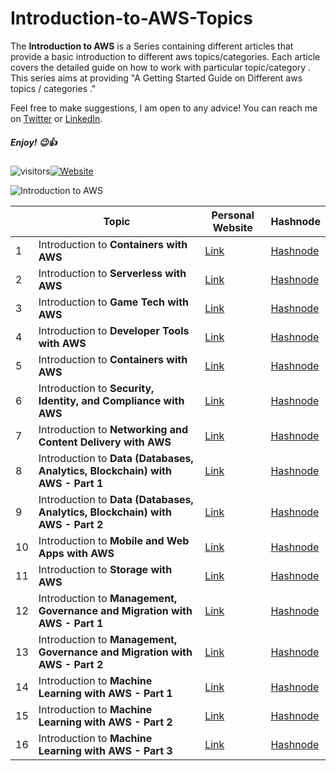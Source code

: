 # Introduction-to-AWS-Topics

The **Introduction to AWS** is a Series containing different articles that provide a basic introduction to different aws topics/categories. Each article covers the detailed guide on how to work with particular topic/category . This series aims at providing "A Getting Started Guide on Different aws topics / categories ."

Feel free to make suggestions, I am open to any advice! You can reach me on [Twitter](https://twitter.com/adi_12_modi) or [LinkedIn](https://www.linkedin.com/in/adit-modi-2a4362191/).

##### Enjoy! 😉👍

![visitors](https://visitor-badge.glitch.me/badge?page_id=/AditModi/Introduction-to-AWS-Topics)[![Website](https://img.shields.io/website?label=Dev.to&up_message=@aditmodi&url=https%3A%2F%2Fdev.to/aditmodi)](https://dev.to/aditmodi) 

![Introduction to AWS](https://user-images.githubusercontent.com/48589838/177519114-c128fa9b-1a45-481a-993e-bb47dae227c0.jpg)


|               | Topic        | Personal Website | Hashnode     | 
| ------------  | ------------ | ---------------- | ------------ |
|  1 | Introduction to **Containers with AWS** |[ Link ]() |[ Hashnode ]()
|  2 | Introduction to **Serverless with AWS** |[ Link ]() |[ Hashnode ]()
|  3 | Introduction to **Game Tech with AWS** |[ Link ]() |[ Hashnode ]()
|  4 | Introduction to **Developer Tools with AWS** |[ Link ]() |[ Hashnode ]()
|  5 | Introduction to **Containers with AWS** |[ Link ]() |[ Hashnode ]()
|  6 | Introduction to **Security, Identity, and Compliance with AWS** |[ Link ]() |[ Hashnode ]()
|  7 | Introduction to **Networking and Content Delivery with AWS** |[ Link ]() |[ Hashnode ]()
|  8 | Introduction to **Data (Databases, Analytics, Blockchain) with AWS - Part 1** |[ Link ]() |[ Hashnode ]()
|  9 | Introduction to **Data (Databases, Analytics, Blockchain) with AWS - Part 2** |[ Link ]() |[ Hashnode ]()
|  10 | Introduction to **Mobile and Web Apps with AWS** |[ Link ]() |[ Hashnode ]()
|  11 | Introduction to **Storage with AWS** |[ Link ]() |[ Hashnode ]()
|  12 | Introduction to **Management, Governance and Migration with AWS - Part 1** |[ Link ]() |[ Hashnode ]()
|  13 | Introduction to **Management, Governance and Migration with AWS - Part 2** |[ Link ]() |[ Hashnode ]()
|  14 | Introduction to **Machine Learning with AWS - Part 1** |[ Link ]() |[ Hashnode ]()
|  15 | Introduction to **Machine Learning with AWS - Part 2** |[ Link ]() |[ Hashnode ]()
|  16 | Introduction to **Machine Learning with AWS - Part 3** |[ Link ]() |[ Hashnode ]()
